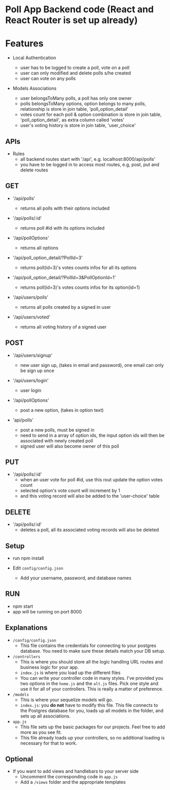 # Poll App Backend code (React and React Router is set up already)

# Features

- Local Authentication
    + user has to be logged to create a poll, vote on a poll
    + user can only modified and delete polls s/he created
    + user can vote on any polls
    
- Models Associations
    + user belongsToMany polls, a poll has only one owner
    + polls belongsToMany options, option belongs to many polls, relationship is store in join table, 'poll_option_detail'
    + votes count for each poll & option combination is store in join table, 'poll_option_detail', as extra column called 'votes'
    + user's voting history is store in join table, 'user_choice'
    
## APIs

- Rules
    + all backend routes start with '/api', e.g. localhost:8000/api/polls'
    + you have to be logged in to access most routes, e.g, post, put and delete routes
    
## GET    

- '/api/polls'
    + returns all polls with their options included

- '/api/polls/:id'
    + returns poll #id with its options included
    
- '/api/pollOptions'
    + returns all options
    
- '/api/poll_option_detail/?PollId=3'
    + returns poll(id=3)'s votes counts infos for all its options
    
- '/api/poll_option_detail/?PollId=3&PollOptionId=1'
    + returns poll(id=3)'s votes counts infos for its option(id=1)
    
- '/api/users/polls'
    + returns all polls created by a signed in user
    
- '/api/users/voted'
    + returns all voting history of a signed user
    
## POST

- '/api/users/signup'
    + new user sign up, (takes in email and password), one email can only be sign up once

- '/api/users/login'
    + user login

- '/api/pollOptions'
    + post a new option, (takes in option text)

- 'api/polls'
    + post a new polls, must be signed in
    + need to send in a array of option ids, the input option ids will then be associated with newly created poll
    + signed user will also become owner of this poll
    
## PUT

- '/api/polls/:id'
    + when an user vote for poll #id, use this rout update the option votes count 
    + selected option's vote count will increment by 1
    + and this voting record will also be added to the 'user-choice' table

## DELETE

- '/api/polls/:id'
    + deletes a poll, all its associated voting records will also be deleted

## Setup

- run npm install

- Edit `config/config.json`
    + Add your username, password, and database names

## RUN

- npm start 
- app will be running on port 8000

## Explanations

- `/config/config.json`
    + This file contains the credentials for connecting to your postgres database. You need to make sure these details match your DB setup.
- `/controllers`
    + This is where you should store all the logic handling URL routes and business logic for your app.
    + `index.js` is where you load up the different files
    + You can write your controller code in many styles. I've provided you two options in the `home.js` and the `alt.js` files. Pick one style and use it for all of your controllers. This is really a matter of preference.
- `/models`
    + This is where your sequelize models will go.
    + `index.js`: you **do not** have to modify this file. This file connects to the Postgres database for you, loads up all models in the folder, and sets up all associations.
- `app.js`
    + This file sets up the basic packages for our projects. Feel free to add more as you see fit.
    + This file already loads up your controllers, so no additional loading is necessary for that to work.

## Optional

- If you want to add views and handlebars to your server side
    + Uncomment the corresponding code in `app.js`
    + Add a `/views` folder and the appropriate templates
